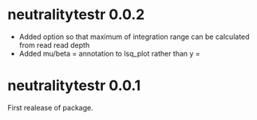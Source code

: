 # neutralitytestr 0.0.2
- Added option so that maximum of integration range can be calculated from read read depth
- Added mu/beta = annotation to lsq_plot rather than y = 

# neutralitytestr 0.0.1

First realease of package.
